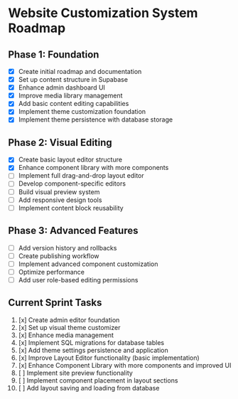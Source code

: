 # Website Customization System Roadmap

## Phase 1: Foundation

- [x] Create initial roadmap and documentation
- [x] Set up content structure in Supabase
- [x] Enhance admin dashboard UI
- [x] Improve media library management
- [x] Add basic content editing capabilities
- [x] Implement theme customization foundation
- [x] Implement theme persistence with database storage

## Phase 2: Visual Editing

- [x] Create basic layout editor structure
- [x] Enhance component library with more components
- [ ] Implement full drag-and-drop layout editor
- [ ] Develop component-specific editors
- [ ] Build visual preview system
- [ ] Add responsive design tools
- [ ] Implement content block reusability

## Phase 3: Advanced Features

- [ ] Add version history and rollbacks
- [ ] Create publishing workflow
- [ ] Implement advanced component customization
- [ ] Optimize performance
- [ ] Add user role-based editing permissions

## Current Sprint Tasks

1. [x] Create admin editor foundation
2. [x] Set up visual theme customizer
3. [x] Enhance media management
4. [x] Implement SQL migrations for database tables
5. [x] Add theme settings persistence and application
6. [x] Improve Layout Editor functionality (basic implementation)
7. [x] Enhance Component Library with more components and improved UI
8. [ ] Implement site preview functionality
9. [ ] Implement component placement in layout sections
10. [ ] Add layout saving and loading from database
